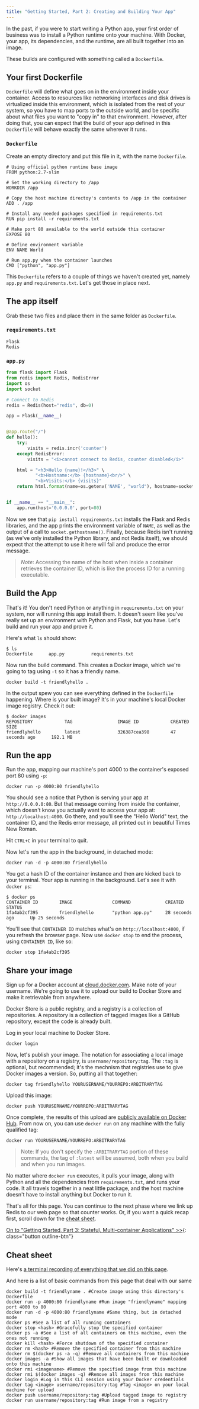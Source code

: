 ```yaml
---
title: "Getting Started, Part 2: Creating and Building Your App"
---
```


In the past, if you were to start writing a Python app, your first order of
business was to install a Python runtime onto your machine. With Docker, your
app, its dependencies, and the runtime, are all built together into an image.

These builds are configured with something called a `Dockerfile`.

## Your first Dockerfile

`Dockerfile` will define what goes on in the environment inside your
container. Access to resources like networking interfaces and disk drives is
virtualized inside this environment, which is isolated from the rest of your
system, so you have to map ports to the outside world, and
be specific about what files you want to "copy in" to that environment. However,
after doing that, you can expect that the build of your app defined in this
`Dockerfile` will behave exactly the same wherever it runs.

### `Dockerfile`

Create an empty directory and put this file in it, with the name `Dockerfile`.

```
# Using official python runtime base image
FROM python:2.7-slim

# Set the working directory to /app
WORKDIR /app

# Copy the host machine directoy's contents to /app in the container
ADD . /app

# Install any needed packages specified in requirements.txt
RUN pip install -r requirements.txt

# Make port 80 available to the world outside this container
EXPOSE 80

# Define environment variable
ENV NAME World

# Run app.py when the container launches
CMD ["python", "app.py"]
```

This `Dockerfile` refers to a couple of things we haven't created yet, namely
`app.py` and `requirements.txt`. Let's get those in place next.

## The app itself

Grab these two files and place them in the same folder as `Dockerfile`.

### `requirements.txt`

```
Flask
Redis
```

### `app.py`

```python
from flask import Flask
from redis import Redis, RedisError
import os
import socket

# Connect to Redis
redis = Redis(host="redis", db=0)

app = Flask(__name__)


@app.route("/")
def hello():
    try:
        visits = redis.incr('counter')
    except RedisError:
        visits = "<i>cannot connect to Redis, counter disabled</i>"

    html = "<h3>Hello {name}!</h3>" \
           "<b>Hostname:</b> {hostname}<br/>" \
           "<b>Visits:</b> {visits}"
    return html.format(name=os.getenv('NAME', "world"), hostname=socket.gethostname(), visits=visits)


if __name__ == "__main__":
	app.run(host='0.0.0.0', port=80)
```

Now we see that `pip install requirements.txt` installs the Flask and Redis
libraries, and the app prints the environment variable of `NAME`, as well as the
output of a call to `socket.gethostname()`. Finally, because Redis isn't running
(as we've only installed the Python library, and not Redis itself), we should
expect that the attempt to use it here will fail and produce the error message.

> *Note*: Accessing the name of the host when inside a container retrieves the
container ID, which is like the process ID for a running executable.

## Build the App

That's it! You don't need Python or anything in `requirements.txt` on your
system, nor will running this app install them. It doesn't seem like you've
really set up an environment with Python and Flask, but you have. Let's build
and run your app and prove it.

Here's what `ls` should show:

```shell
$ ls
Dockerfile		app.py			requirements.txt
```

Now run the build command. This creates a Docker image, which we're going to
tag using `-t` so it has a friendly name.

```shell
docker build -t friendlyhello .
```

In the output spew you can see everything defined in the `Dockerfile` happening.
Where is your built image? It's in your machine's local Docker image registry.
Check it out:

```shell
$ docker images
REPOSITORY            TAG                 IMAGE ID            CREATED             SIZE
friendlyhello         latest              326387cea398        47 seconds ago      192.1 MB
```

## Run the app

Run the app, mapping our machine's port 4000 to the container's exposed port 80
using `-p`:

```shell
docker run -p 4000:80 friendlyhello
```

You should see a notice that Python is serving your app at `http://0.0.0.0:80`.
But that message coming from inside the container, which doesn't know you
actually want to access your app at: `http://localhost:4000`. Go there, and
you'll see the "Hello World" text, the container ID, and the Redis error
message, all printed out in beautiful Times New Roman.

Hit `CTRL+C` in your terminal to quit.

Now let's run the app in the background, in detached mode:

```shell
docker run -d -p 4000:80 friendlyhello
```

You get a hash ID of the container instance and then are kicked back to your
terminal. Your app is running in the background. Let's see it with `docker ps`:

```shell
$ docker ps
CONTAINER ID        IMAGE               COMMAND             CREATED             STATUS
1fa4ab2cf395        friendlyhello       "python app.py"     28 seconds ago      Up 25 seconds
```

You'll see that `CONTAINER ID` matches what's on `http://localhost:4000`, if you
refresh the browser page. Now use `docker stop` to end the process, using
`CONTAINER ID`, like so:

```shell
docker stop 1fa4ab2cf395
```

## Share your image

Sign up for a Docker account at [cloud.docker.com](https://cloud.docker.com/).
Make note of your username. We're going to use it to upload our build to Docker
Store and make it retrievable from anywhere.

Docker Store is a public registry, and a registry is a collection of
repositories. A repository is a collection of tagged images like a GitHub
repository, except the code is already built.

Log in your local machine to Docker Store.

```shell
docker login
```

Now, let's publish your image. The notation for associating a local image with a
repository on a registry, is `username/repository:tag`. The `:tag` is optional,
but recommended; it's the mechnism that registries use to give Docker images a
version. So, putting all that together:

```shell
docker tag friendlyhello YOURUSERNAME/YOURREPO:ARBITRARYTAG
```

Upload this image:

```shell
docker push YOURUSERNAME/YOURREPO:ARBITRARYTAG
```

Once complete, the results of this upload are [publicly available
on Docker Hub](https://store.docker.com/). From now on, you can use `docker run`
on any machine with the fully qualified tag:

```shell
docker run YOURUSERNAME/YOURREPO:ARBITRARYTAG
```

> Note: If you don't specify the `:ARBITRARYTAG` portion of these commands,
  the tag of `:latest` will be assumed, both when you build and when you run
  images.

No matter where `docker run` executes, it pulls your image, along with Python
and all the dependencies from `requirements.txt`, and runs your code. It all
travels together in a neat little package, and the host machine doesn't have to
install anything but Docker to run it.

That's all for this page. You can continue to the next phase where we link up
Redis to our web page so that counter works. Or, if you want a quick recap
first, scroll down for the [cheat sheet](#cheat-sheet).

[On to "Getting Started, Part 3: Stateful, Multi-container Applications" >>](part3.md){: class="button outline-btn"}

## Cheat sheet

Here's [a terminal recording of everything that we did on this page](https://asciinema.org/a/blkah0l4ds33tbe06y4vkme6g).

<script type="text/javascript" src="https://asciinema.org/a/blkah0l4ds33tbe06y4vkme6g.js" id="asciicast-blkah0l4ds33tbe06y4vkme6g" async></script>

And here is a list of basic commands from this page that deal with our same

```shell
docker build -t friendlyname . #Create image using this directory's Dockerfile
docker run -p 4000:80 friendlyname #Run image "friendlyname" mapping port 4000 to 80
docker run -d -p 4000:80 friendlyname #Same thing, but in detached mode
docker ps #See a list of all running containers
docker stop <hash> #Gracefully stop the specified container
docker ps -a #See a list of all containers on this machine, even the ones not running
docker kill <hash> #Force shutdown of the specified container
docker rm <hash> #Remove the specified container from this machine
docker rm $(docker ps -a -q) #Remove all containers from this machine
docker images -a #Show all images that have been built or downloaded onto this machine
docker rmi <imagename> #Remove the specified image from this machine
docker rmi $(docker images -q) #Remove all images from this machine
docker login #Log in this CLI session using your Docker credentials
docker tag <image> username/repository:tag #Tag <image> on your local machine for upload
docker push username/repository:tag #Upload tagged image to registry
docker run username/repository:tag #Run image from a registry
```
